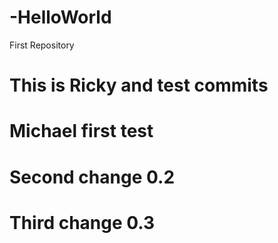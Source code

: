 # -HelloWorld
First Repository
# This is Ricky and test commits
# Michael first test
# Second change 0.2
# Third change 0.3
